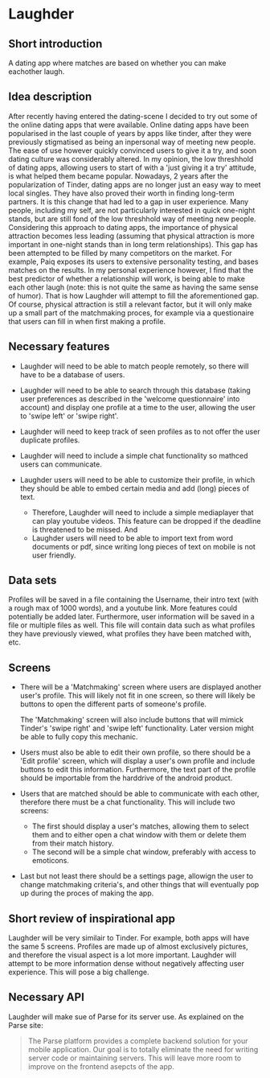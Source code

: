 # Laughder

## Short introduction

A dating app where matches are based on whether you can make eachother laugh.

## Idea description

After recently having entered the dating-scene I decided to try out some of the online dating apps that were available.
Online dating apps have been popularised in the last couple of years by apps like tinder, after they were previously stigmatised as being an inpersonal way of meeting new people.
The ease of use however quickly convinced users to give it a try, and soon dating culture was considerably altered.
In my opinion, the low threshhold of dating apps, allowing users to start of with a 'just giving it a try' attitude, is what helped them became popular.
Nowadays, 2 years after the popularization of Tinder, dating apps are no longer just an easy way to meet local singles. They have also proved their worth in finding long-term partners.
It is this change that had led to a gap in user experience. 
Many people, including my self, are not particularly interested in quick one-night stands, but are still fond of the low threshhold way of meeting new people.
Considering this approach to dating apps, the importance of physical attraction becomes less leading (assuming that physical attraction is more important in one-night stands than in long term relationships).
This gap has been attempted to be filled by many competitors on the market. For example, Paiq exposes its users to extensive personality testing, and bases matches on the results.
In my personal experience however, I find that the best predictor of whether a relationship will work, is being able to make each other laugh (note: this is not quite the same as having the same sense of humor).
That is how Laughder will attempt to fill the aforementioned gap.
Of course, physical attraction is still a relevant factor, but it will only make up a small part of the matchmaking proces, for example via a questionaire that users can fill in when first making a profile.

## Necessary features

- Laughder will need to be able to match people remotely, so there will have to be a database of users.

- Laughder will need to be able to search through this database (taking user preferences as described in the 'welcome questionnaire' into account) and display one profile at a time to the user, allowing the user to 'swipe left' or 'swipe right'.

- Laughder will need to keep track of seen profiles as to not offer the user duplicate profiles.

- Laughder will need to include a simple chat functionality so mathced users can communicate.

- Laughder users will need to be able to customize their profile, in which they should be able to embed certain media and add (long) pieces of text.
	- Therefore, Laughder will need to include a simple mediaplayer that can play youtube videos. This feature can be dropped if the deadline is threatened to be missed.
	And
	- Laughder users will need to be able to import text from word documents or pdf, since writing long pieces of text on mobile is not user friendly.

## Data sets

Profiles will be saved in a file containing the Username, their intro text (with a rough max of 1000 words), and a youtube link.
More features could potentially be added later.
Furthermore, user information will be saved in a file or multiple files as well. This file will contain data such as what profiles they have previously viewed, what profiles they have been matched with, etc.

## Screens

- There will be a 'Matchmaking' screen where users are displayed another user's profile. This will likely not fit in one screen, so there will likely be buttons to open the different parts of someone's profile.

  The 'Matchmaking' screen will also include buttons that will mimick Tinder's 'swipe right' and 'swipe left' functionality. Later version might be able to fully copy this mechanic.

- Users must also be able to edit their own profile, so there should be a 'Edit profile' screen, which will display a user's own profile and include buttons to edit this information. Furthermore, the text part of the profile should be importable from the harddrive of the android product.

- Users that are matched should be able to communicate with each other, therefore there must be a chat functionality. This will include two screens:
	- The first should display a user's matches, allowing them to select them and to either open a chat window with them or delete them from their match history.
	- The second will be a simple chat window, preferably with access to emoticons.

- Last but not least there should be a settings page, allowign the user to change matchmaking criteria's, and other things that will eventually pop up during the proces of making the app.


## Short review of inspirational app

Laughder will be very similair to Tinder. For example, both apps will have the same 5 screens.
Profiles are made up of almost exclusively pictures, and therefore the visual aspect is a lot more important. Laughder will attempt to be more information dense without negatively affecting user experience. This will pose a big challenge.

## Necessary API

Laughder will make sue of Parse for its server use. As explained on the Parse site:
> The Parse platform provides a complete backend solution for your mobile application. Our goal is to totally eliminate the need for writing server code or maintaining servers. 
This will leave more room to improve on the frontend asepcts of the app.